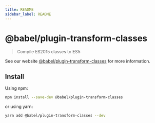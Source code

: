 ```yaml
---
title: README
sidebar_label: README
---
```

# @babel/plugin-transform-classes

> Compile ES2015 classes to ES5

See our website [@babel/plugin-transform-classes](https://babeljs.io/docs/babel-plugin-transform-classes) for more information.

## Install

Using npm:

```sh
npm install --save-dev @babel/plugin-transform-classes
```

or using yarn:

```sh
yarn add @babel/plugin-transform-classes --dev
```

